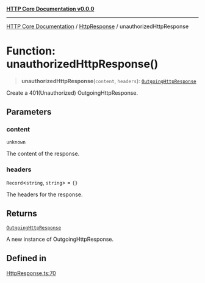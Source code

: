 [**HTTP Core Documentation v0.0.0**](../../README.md)

***

[HTTP Core Documentation](../../modules.md) / [HttpResponse](../README.md) / unauthorizedHttpResponse

# Function: unauthorizedHttpResponse()

> **unauthorizedHttpResponse**(`content`, `headers`): [`OutgoingHttpResponse`](../../OutgoingHttpResponse/classes/OutgoingHttpResponse.md)

Create a 401(Unauthorized) OutgoingHttpResponse.

## Parameters

### content

`unknown`

The content of the response.

### headers

`Record`\<`string`, `string`\> = `{}`

The headers for the response.

## Returns

[`OutgoingHttpResponse`](../../OutgoingHttpResponse/classes/OutgoingHttpResponse.md)

A new instance of OutgoingHttpResponse.

## Defined in

[HttpResponse.ts:70](https://github.com/stonemjs/http-core/blob/89981cacc9858cf786fba9df03b328b6b56a5b75/src/HttpResponse.ts#L70)
